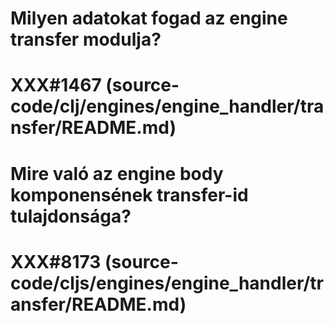 
# Milyen adatokat fogad az engine transfer modulja?
# XXX#1467 (source-code/clj/engines/engine_handler/transfer/README.md)  



# Mire való az engine body komponensének transfer-id tulajdonsága?
# XXX#8173 (source-code/cljs/engines/engine_handler/transfer/README.md)
